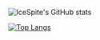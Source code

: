 ![IceSpite's GitHub stats](https://github-readme-stats.vercel.app/api?username=icespite&show_icons=true&theme=buefy)

[![Top Langs](https://github-readme-stats.vercel.app/api/top-langs/?username=icespite&hide=html)](https://github.com/anuraghazra/github-readme-stats)
